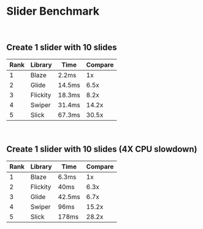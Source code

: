 # Slider Benchmark

<br/>

## Create 1 slider with 10 slides

| Rank | Library  | Time   | Compare |
| ---- | -------- | ------ | ------- |
| 1    | Blaze    | 2.2ms  | 1x      |
| 2    | Glide    | 14.5ms | 6.5x    |
| 3    | Flickity | 18.3ms | 8.2x    |
| 4    | Swiper   | 31.4ms | 14.2x   |
| 5    | Slick    | 67.3ms | 30.5x   |

<br/>

## Create 1 slider with 10 slides (4X CPU slowdown)

| Rank | Library  | Time   | Compare |
| ---- | -------- | ------ | ------- |
| 1    | Blaze    | 6.3ms  | 1x      |
| 2    | Flickity | 40ms   | 6.3x    |
| 3    | Glide    | 42.5ms | 6.7x    |
| 4    | Swiper   | 96ms   | 15.2x   |
| 5    | Slick    | 178ms  | 28.2x   |
